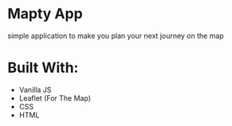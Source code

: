 # Mapty App
simple application to make you plan your next journey on the map

# Built With:
- Vanilla JS
- Leaflet (For The Map)
- CSS
- HTML
